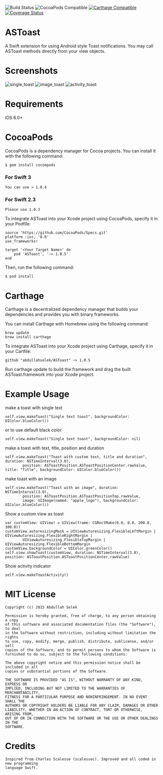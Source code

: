 ![Build Status](https://travis-ci.org/abdullahselek/ASToast.svg?branch=master)
![CocoaPods Compatible](https://img.shields.io/cocoapods/v/ASToast.svg)
[![Carthage Compatible](https://img.shields.io/badge/Carthage-compatible-4BC51D.svg?style=flat)](https://github.com/Carthage/Carthage)
[![Coverage Status](https://coveralls.io/repos/github/abdullahselek/ASToast/badge.svg?branch=master)](https://coveralls.io/github/abdullahselek/ASToast?branch=master)

# ASToast
A Swift extension for using Android style Toast notifications. You may call ASToast methods directly from your view objects.

# Screenshots

![single_toast](https://github.com/abdullahselek/ASToast/blob/master/images/astoast_singletoast.png)
![image_toast](https://github.com/abdullahselek/ASToast/blob/master/images/astoast_image_title_text_toast.png)
![activity_toast](https://github.com/abdullahselek/ASToast/blob/master/images/astoast_activity.png)

# Requirements
iOS 8.0+

# CocoaPods

CocoaPods is a dependency manager for Cocoa projects. You can install it with the following command:
```	
$ gem install cocoapods
```

### For Swift 3
```
You can use > 1.0.4
```
### For Swift 2.3
```
Please use 1.0.3
```

To integrate ASToast into your Xcode project using CocoaPods, specify it in your Podfile:
```
source 'https://github.com/CocoaPods/Specs.git'
platform :ios, '8.0'
use_frameworks!

target '<Your Target Name>' do
    pod 'ASToast', '~> 1.0.5'
end
```
Then, run the following command:
```
$ pod install
```
# Carthage

Carthage is a decentralized dependency manager that builds your dependencies and provides you with binary frameworks.

You can install Carthage with Homebrew using the following command:

```
brew update
brew install carthage
```

To integrate ASToast into your Xcode project using Carthage, specify it in your Cartfile:

```
github "abdullahselek/ASToast" ~> 1.0.5
```

Run carthage update to build the framework and drag the built ASToast.framework into your Xcode project.

# Example Usage

make a toast with single text
```objc
self.view.makeToast("Single text toast", backgroundColor: UIColor.blueColor())
```
or to use default black color
```objc
self.view.makeToast("Single text toast", backgroundColor: nil)
```
make a toast with text, title, position and duration
```objc
self.view.makeToast("Toast with custom text, title and duration", duration: NSTimeInterval(3.0), 
    	position: ASToastPosition.ASToastPositionCenter.rawValue, title: "Title", backgroundColor: UIColor.blueColor())
``` 	
make toast with an image
```objc
self.view.makeToast("Toast with an image", duration: NSTimeInterval(3.0), 
		position: ASToastPosition.ASToastPositionTop.rawValue, 
		image: UIImage(named: "apple_logo"), backgroundColor: UIColor.blueColor())
```	
Show a custom view as toast
```objc
var customView: UIView! = UIView(frame: CGRectMake(0.0, 0.0, 200.0, 300.0))
customView.autoresizingMask = UIViewAutoresizing.FlexibleLeftMargin | UIViewAutoresizing.FlexibleRightMargin | 
		UIViewAutoresizing.FlexibleTopMargin | UIViewAutoresizing.FlexibleBottomMargin
customView.backgroundColor = UIColor.greenColor()
self.view.showToast(customView, duration: NSTimeInterval(3.0), position: ASToastPosition.ASToastPositionCenter.rawValue)
```
	
Show activity indicator
```objc
self.view.makeToastActivity()
```
	
# MIT License
```
Copyright (c) 2015 Abdullah Selek

Permission is hereby granted, free of charge, to any person obtaining a copy
of this software and associated documentation files (the "Software"), to deal
in the Software without restriction, including without limitation the rights
to use, copy, modify, merge, publish, distribute, sublicense, and/or sell
copies of the Software, and to permit persons to whom the Software is
furnished to do so, subject to the following conditions:

The above copyright notice and this permission notice shall be included in all
copies or substantial portions of the Software.

THE SOFTWARE IS PROVIDED "AS IS", WITHOUT WARRANTY OF ANY KIND, EXPRESS OR
IMPLIED, INCLUDING BUT NOT LIMITED TO THE WARRANTIES OF MERCHANTABILITY,
FITNESS FOR A PARTICULAR PURPOSE AND NONINFRINGEMENT. IN NO EVENT SHALL THE
AUTHORS OR COPYRIGHT HOLDERS BE LIABLE FOR ANY CLAIM, DAMAGES OR OTHER
LIABILITY, WHETHER IN AN ACTION OF CONTRACT, TORT OR OTHERWISE, ARISING FROM,
OUT OF OR IN CONNECTION WITH THE SOFTWARE OR THE USE OR OTHER DEALINGS IN THE
SOFTWARE.
```

# Credits
```
Inspired from Charles Scalesse (scalessec). Improved and all coded in new programming 
language Swift.
```
	


